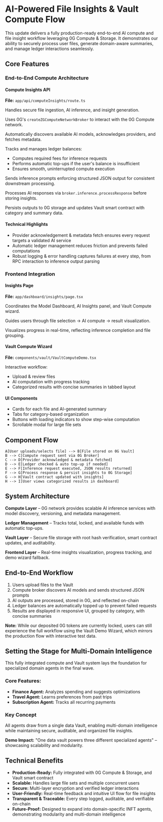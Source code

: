 # AI-Powered File Insights & Vault Compute Flow

This update delivers a fully production-ready end-to-end AI compute and file insight workflow leveraging 0G Compute & Storage. It demonstrates our ability to securely process user files, generate domain-aware summaries, and manage ledger interactions seamlessly.

## Core Features

### End-to-End Compute Architecture

#### Compute Insights API

**File:** `app/api/computeInsights/route.ts`

Handles secure file ingestion, AI inference, and insight generation.

Uses 0G's `createZGComputeNetworkBroker` to interact with the 0G Compute network.

Automatically discovers available AI models, acknowledges providers, and fetches metadata.

Tracks and manages ledger balances:
- Computes required fees for inference requests
- Performs automatic top-ups if the user's balance is insufficient
- Ensures smooth, uninterrupted compute execution

Sends inference prompts enforcing structured JSON output for consistent downstream processing.

Processes AI responses via `broker.inference.processResponse` before storing insights.

Persists outputs to 0G storage and updates Vault smart contract with category and summary data.

#### Technical Highlights

- Provider acknowledgement & metadata fetch ensures every request targets a validated AI service
- Automatic ledger management reduces friction and prevents failed computations
- Robust logging & error handling captures failures at every step, from RPC interaction to inference output parsing

### Frontend Integration

#### Insights Page

**File:** `app/dashboard/insights/page.tsx`

Coordinates the Model Dashboard, AI Insights panel, and Vault Compute wizard.

Guides users through file selection → AI compute → result visualization.

Visualizes progress in real-time, reflecting inference completion and file grouping.

#### Vault Compute Wizard

**File:** `components/vault/VaultComputeDemo.tsx`

Interactive workflow:
- Upload & review files
- AI computation with progress tracking
- Categorized results with concise summaries in tabbed layout

#### UI Components

- Cards for each file and AI-generated summary
- Tabs for category-based organization
- Buttons with loading indicators to show step-wise computation
- Scrollable modal for large file sets

## Component Flow

```
A[User uploads/selects file] --> B[File stored on 0G Vault]
B --> C[Compute request sent via 0G Broker]
C --> D[Provider acknowledged & metadata fetched]
D --> E[Ledger checked & auto top-up if needed]
E --> F[Inference request executed, JSON results returned]
F --> G[Process response & persist insights to 0G Storage]
G --> H[Vault contract updated with insights]
H --> I[User views categorized results in dashboard]
```

## System Architecture

**Compute Layer** – 0G network provides scalable AI inference services with model discovery, versioning, and metadata management.

**Ledger Management** – Tracks total, locked, and available funds with automatic top-ups.

**Vault Layer** – Secure file storage with root hash verification, smart contract updates, and auditability.

**Frontend Layer** – Real-time insights visualization, progress tracking, and demo wizard fallback.

## End-to-End Workflow

1. Users upload files to the Vault
2. Compute broker discovers AI models and sends structured JSON prompts
3. AI outputs are processed, stored in 0G, and reflected on-chain
4. Ledger balances are automatically topped up to prevent failed requests
5. Results are displayed in responsive UI, grouped by category, with concise summaries

**Note:** While our deposited 0G tokens are currently locked, users can still experience the full workflow using the Vault Demo Wizard, which mirrors the production flow with interactive test data.

## Setting the Stage for Multi-Domain Intelligence

This fully integrated compute and Vault system lays the foundation for specialized domain agents in the final wave.

### Core Features:

- **Finance Agent:** Analyzes spending and suggests optimizations
- **Travel Agent:** Learns preferences from past trips
- **Subscription Agent:** Tracks all recurring payments

### Key Concept

All agents draw from a single data Vault, enabling multi-domain intelligence while maintaining secure, auditable, and organized file insights.

**Demo Impact:** "One data vault powers three different specialized agents" – showcasing scalability and modularity.

## Technical Benefits

- **Production-Ready:** Fully integrated with 0G Compute & Storage, and Vault smart contract
- **Scalable:** Handles large file sets and multiple concurrent users
- **Secure:** Multi-layer encryption and verified ledger interactions
- **User-Friendly:** Real-time feedback and intuitive UI flow for file insights
- **Transparent & Traceable:** Every step logged, auditable, and verifiable on-chain
- **Future-Proof:** Designed to expand into domain-specific INFT agents, demonstrating modularity and multi-domain intelligence
